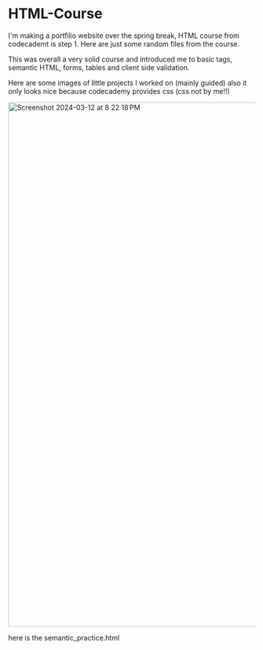 # HTML-Course

I'm making a portfilio website over the spring break, HTML course from codecademt is step 1. Here are just some random files from the course.

This was overall a very solid course and introduced me to basic tags, semantic HTML, forms, tables and client side validation.

Here are some images of little projects I worked on (mainly guided) also it only looks nice because codecademy provides css (css not by me!!)

<img width="1065" alt="Screenshot 2024-03-12 at 8 22 18 PM" src="https://github.com/NelsonBermeo/HTML-Course/assets/141251675/cb7d7982-7540-49c6-8cff-c222b698ed28">

here is the semantic_practice.html 
